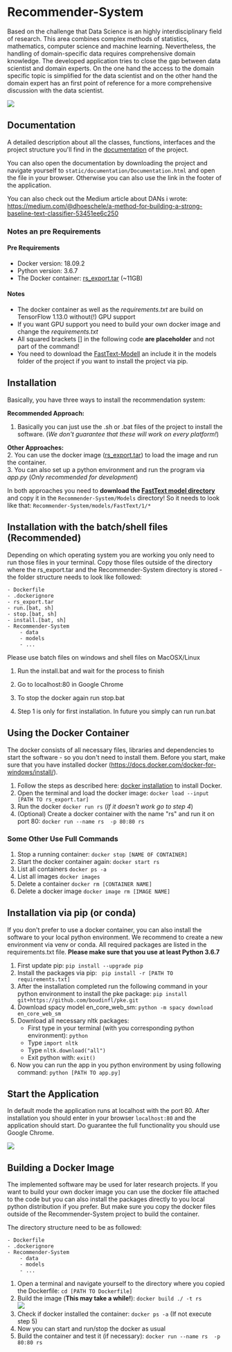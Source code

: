 # Recommender-System

Based on the challenge that Data Science is an highly interdisciplinary field of research. This area combines complex methods of 
statistics, mathematics, computer science and machine learning. Nevertheless, the handling of domain-specific data
requires comprehensive domain knowledge. The developed application tries to close the gap between data scientist and 
domain experts. On the one hand the access to the domain specific topic is simplified for the data scientist and on
the other hand the domain expert has an first point of reference for a more comprehensive discussion with the data scientist.  

![](static/img/git/rs.gif)  


## Documentation
A detailed description about all the classes, functions, interfaces and the project structure you'll find in the 
<a target= "_blank" href="http://wwwpub.zih.tu-dresden.de/~s4945549/documentation//html/index.html">documentation</a> of the project.

You can also open the documentation by  downloading the project and navigate yourself to ``static/documentation/Documentation.html`` and open the file in your browser. Otherwise you can also use the link in the footer of the application.

You can also check out the Medium article about DANs i wrote: https://medium.com/@dhoeschele/a-method-for-building-a-strong-baseline-text-classifier-53451ee6c250 


### Notes an pre Requirements

#### Pre Requirements
- Docker version: 18.09.2
- Python version: 3.6.7
- The Docker container: <a href="https://drive.google.com/file/d/18ko3PpT8OYNRWbGQE9_k9THosr03hVME/view?usp=sharing">rs_export.tar</a> (~11GB)
#### Notes
- The docker container as well as the _requirements.txt_ are build on TensorFlow 1.13.0 without(!) GPU support
- If you want GPU support you need to build your own docker image and change the _requirements.txt_
- All squared brackets [] in the following code __are placeholder__ and not part of the command!
- You need to download the <a href ="https://drive.google.com/drive/folders/1wag4iuSkjn2tgzCYdzVbGB4-rkQdeUge?usp=sharing">FastText-Modell</a>
    an include it in the models folder of the project if you want to install the project via pip. 

## Installation

Basically,  you have three ways to install the recommendation system: 

__Recommended Approach:__
1. Basically you can just use the .sh or .bat files of the project to install the software. 
(_We don't guarantee that these will work on every platform!_)

__Other Approaches:__   
2. You can use the docker image (<a href = "https://drive.google.com/file/d/18ko3PpT8OYNRWbGQE9_k9THosr03hVME/view?usp=sharing">rs_export.tar</a>) to load the image and run the container.  
3. You can also set up a python environment and run the program via _app.py_ (_Only recommended for development_)  

In both approaches you need to __download the <a href="https://drive.google.com/drive/folders/1wag4iuSkjn2tgzCYdzVbGB4-rkQdeUge?usp=sharing">FastText model directory</a>__ and copy it in the ``Recommender-System/Models`` 
directory! So it needs to look like that: ``Recommender-System/models/FastText/1/*``

## Installation with the batch/shell files (__Recommended__)
Depending on which operating system you are working you only need to run those files in your terminal. Copy those files
outside of the directory where the rs_export.tar and the Recommender-System directory is stored - the folder structure 
needs to look like followed: 

```
- Dockerfile
- .dockerignore
- rs_export.tar
- run.[bat, sh]
- stop.[bat, sh]
- install.[bat, sh]
- Recommender-System
    - data
    - models
    - ...
```

Please use batch files on windows and shell files on MacOSX/Linux  
1. Run the install.bat and wait for the process to finish

2. Go to localhost:80 in Google Chrome

3. To stop the docker again run stop.bat

4. Step 1 is only for first installation. In future you simply can run run.bat

## Using the Docker Container
The docker consists of all necessary files, libraries and dependencies to start the software - so you don't need to install them. 
Before you start, make sure that you have installed docker (https://docs.docker.com/docker-for-windows/install/). 

1. Follow the steps as described here: <a href="https://docs.docker.com/docker-for-windows/install/">docker installation</a> to install Docker. 
2. Open the terminal and load the docker image: ```docker load --input [PATH TO rs_export.tar] ```  
3. Run the docker ```docker run rs``` (_If it doesn't work go to step 4_) 
4. (Optional) Create a docker container with the name "rs" and run it on port 80: ```docker run --name rs  -p 80:80 rs```

### Some Other Use Full Commands
1. Stop a running container: ```docker stop [NAME OF CONTAINER]``` 
2. Start the docker container again: ```docker start rs```
3. List all containers ``docker ps -a``
4. List all images ``docker images``
5. Delete a container ``docker rm [CONTAINER NAME]``
6. Delete a docker image ``docker image rm [IMAGE NAME]``


## Installation via pip (or conda)
If you don't prefer to use a docker container, you can also install the software to your local python environment. 
We recommend to create a new environment via venv or conda. All required packages are listed in the requirements.txt file. 
__Please make sure that you use at least Python 3.6.7__

1. First update pip: ``pip install --upgrade pip``
2. Install the packages via pip: `` pip install -r [PATH TO requirements.txt]`` 
3. After the installation completed run the following command in your python environment to install the pke package: 
    ``pip install git+https://github.com/boudinfl/pke.git``
4. Download spacy model en_core_web_sm: 
    ``python -m spacy download en_core_web_sm``    
5. Download all necessary nltk packages: 
    * First type in your terminal (with you corresponding python environment): ``python``
    * Type ``import nltk``
    * Type ``nltk.download("all")``
    * Exit python with: ``exit()``
6. Now you can run the app in you python environment by using following command: ``python [PATH TO app.py]``


## Start the Application
In default mode the application runs at localhost with the port 80. After installation you should enter in your 
browser ``localhost:80`` and the application should start. Do guarantee the full functionality you should use Google Chrome. 

![](static/img/git/start_docker.gif)

## Building a Docker Image
The implemented software may be used for later research projects. If you want to build your own docker image you can use
the docker file attached to the code but you can also install the packages directly to you local python distribution if you prefer.
But make sure you copy the docker files outside of the Recommender-System project to build the container. 

The directory structure need to be as followed: 

```
- Dockerfile
- .dockerignore
- Recommender-System
    - data
    - models
    - ...
```

1. Open a terminal and navigate yourself to the directory where you copied the Dockerfile: ``cd [PATH TO Dockerfile]``  
2. Build the image (__This may take a while!__): ```docker build ./ -t rs```  
![](static/img/git/build_docker.gif)  
3. Check if docker installed the container: ``docker ps -a`` (If not execute step 5)  
4. Now you can start and run/stop the docker as usual  
5. Build the container and test it (if necessary): ``docker run --name rs  -p 80:80 rs``  
